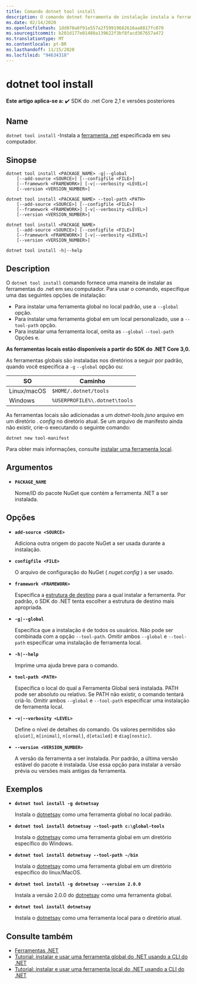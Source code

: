 ```yaml
---
title: Comando dotnet tool install
description: O comando dotnet ferramenta de instalação instala a ferramenta .NET especificada em seu computador.
ms.date: 02/14/2020
ms.openlocfilehash: 1dd870a8f91e557a2f59919682616aa8817fc070
ms.sourcegitcommit: b201d177e01480a139622f3bf8facd367657a472
ms.translationtype: MT
ms.contentlocale: pt-BR
ms.lasthandoff: 11/15/2020
ms.locfileid: "94634318"
---
```

# <a name="dotnet-tool-install"></a>dotnet tool install

**Este artigo aplica-se a:** ✔️ SDK do .net Core 2,1 e versões posteriores

## <a name="name"></a>Name

`dotnet tool install` -Instala a [ferramenta .net](global-tools.md) especificada em seu computador.

## <a name="synopsis"></a>Sinopse

```dotnetcli
dotnet tool install <PACKAGE_NAME> -g|--global
    [--add-source <SOURCE>] [--configfile <FILE>]
    [--framework <FRAMEWORK>] [-v|--verbosity <LEVEL>]
    [--version <VERSION_NUMBER>]

dotnet tool install <PACKAGE_NAME> --tool-path <PATH>
    [--add-source <SOURCE>] [--configfile <FILE>]
    [--framework <FRAMEWORK>] [-v|--verbosity <LEVEL>]
    [--version <VERSION_NUMBER>]

dotnet tool install <PACKAGE_NAME>
    [--add-source <SOURCE>] [--configfile <FILE>]
    [--framework <FRAMEWORK>] [-v|--verbosity <LEVEL>]
    [--version <VERSION_NUMBER>]

dotnet tool install -h|--help
```

## <a name="description"></a>Description

O `dotnet tool install` comando fornece uma maneira de instalar as ferramentas do .net em seu computador. Para usar o comando, especifique uma das seguintes opções de instalação:

* Para instalar uma ferramenta global no local padrão, use a `--global` opção.
* Para instalar uma ferramenta global em um local personalizado, use a `--tool-path` opção.
* Para instalar uma ferramenta local, omita as `--global` `--tool-path` Opções e.

**As ferramentas locais estão disponíveis a partir do SDK do .NET Core 3,0.**

As ferramentas globais são instaladas nos diretórios a seguir por padrão, quando você especifica a `-g` `--global` opção ou:

| SO          | Caminho                          |
|-------------|-------------------------------|
| Linux/macOS | `$HOME/.dotnet/tools`         |
| Windows     | `%USERPROFILE%\.dotnet\tools` |

As ferramentas locais são adicionadas a um *dotnet-tools.jsno* arquivo em um diretório *. config* no diretório atual. Se um arquivo de manifesto ainda não existir, crie-o executando o seguinte comando:

```dotnetcli
dotnet new tool-manifest
```

Para obter mais informações, consulte [instalar uma ferramenta local](global-tools.md#install-a-local-tool).

## <a name="arguments"></a>Argumentos

- **`PACKAGE_NAME`**

  Nome/ID do pacote NuGet que contém a ferramenta .NET a ser instalada.

## <a name="options"></a>Opções

- **`add-source <SOURCE>`**

  Adiciona outra origem do pacote NuGet a ser usada durante a instalação.

- **`configfile <FILE>`**

  O arquivo de configuração do NuGet ( *nuget.config* ) a ser usado.

- **`framework <FRAMEWORK>`**

  Especifica a [estrutura de destino](../../standard/frameworks.md) para a qual instalar a ferramenta. Por padrão, o SDK do .NET tenta escolher a estrutura de destino mais apropriada.

- **`-g|--global`**

  Especifica que a instalação é de todos os usuários. Não pode ser combinada com a opção `--tool-path`. Omitir ambos `--global` e `--tool-path` especificar uma instalação de ferramenta local.

- **`-h|--help`**

  Imprime uma ajuda breve para o comando.

- **`tool-path <PATH>`**

  Especifica o local do qual a Ferramenta Global será instalada. PATH pode ser absoluto ou relativo. Se PATH não existir, o comando tentará criá-lo. Omitir ambos `--global` e `--tool-path` especificar uma instalação de ferramenta local.

- **`-v|--verbosity <LEVEL>`**

  Define o nível de detalhes do comando. Os valores permitidos são `q[uiet]`, `m[inimal]`, `n[ormal]`, `d[etailed]` e `diag[nostic]`.

- **`--version <VERSION_NUMBER>`**

  A versão da ferramenta a ser instalada. Por padrão, a última versão estável do pacote é instalada. Use essa opção para instalar a versão prévia ou versões mais antigas da ferramenta.

## <a name="examples"></a>Exemplos

- **`dotnet tool install -g dotnetsay`**

  Instala o [dotnetsay](https://www.nuget.org/packages/dotnetsay/) como uma ferramenta global no local padrão.

- **`dotnet tool install dotnetsay --tool-path c:\global-tools`**

  Instala o [dotnetsay](https://www.nuget.org/packages/dotnetsay/) como uma ferramenta global em um diretório específico do Windows.

- **`dotnet tool install dotnetsay --tool-path ~/bin`**

  Instala o [dotnetsay](https://www.nuget.org/packages/dotnetsay/) como uma ferramenta global em um diretório específico do linux/MacOS.

- **`dotnet tool install -g dotnetsay --version 2.0.0`**

  Instala a versão 2.0.0 do [dotnetsay](https://www.nuget.org/packages/dotnetsay/) como uma ferramenta global.

- **`dotnet tool install dotnetsay`**

  Instala o [dotnetsay](https://www.nuget.org/packages/dotnetsay/) como uma ferramenta local para o diretório atual.

## <a name="see-also"></a>Consulte também

- [Ferramentas .NET](global-tools.md)
- [Tutorial: instalar e usar uma ferramenta global do .NET usando a CLI do .NET](global-tools-how-to-use.md)
- [Tutorial: instalar e usar uma ferramenta local do .NET usando a CLI do .NET](local-tools-how-to-use.md)
